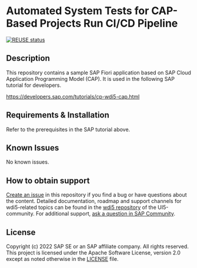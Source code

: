 # Automated System Tests for CAP-Based Projects Run CI/CD Pipeline

[![REUSE status](https://api.reuse.software/badge/github.com/SAP-samples/cap-bookshop-wdi5)](https://api.reuse.software/info/github.com/SAP-samples/cap-bookshop-wdi5)

## Description
This repository contains a sample SAP Fiori application based on SAP Cloud Application Programming Model (CAP). It is used in the following SAP tutorial for developers.

https://developers.sap.com/tutorials/cp-wdi5-cap.html

## Requirements & Installation

Refer to the prerequisites in the SAP tutorial above.

## Known Issues

No known issues.

## How to obtain support
[Create an issue](https://github.com/SAP-samples/cap-bookshop-wdi5/issues) in this repository if you find a bug or have questions about the content.
Detailed documentation, roadmap and support channels for wdi5-related topics can be found in the [wdi5 repository](https://github.com/ui5-community/wdi5) of the UI5-community.
For additional support, [ask a question in SAP Community](https://answers.sap.com/questions/ask.html).

## License
Copyright (c) 2022 SAP SE or an SAP affiliate company. All rights reserved. This project is licensed under the Apache Software License, version 2.0 except as noted otherwise in the [LICENSE](LICENSE) file.
